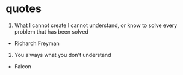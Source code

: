 # quotes

1. What I cannot create I cannot understand, or know to solve every problem that has been solved 
  - Richarch Freyman
2. You always what you don't understand
  - Falcon
  
